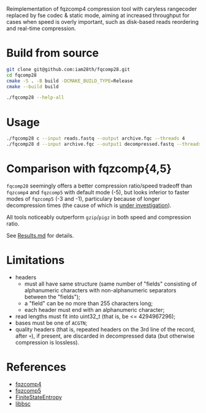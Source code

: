 Reimplementation of fqzcomp4 compression tool with caryless rangecoder replaced by fse codec & static mode, aiming at increased throughput for cases when speed is overly important, such as disk-based reads reordering and real-time compression.

# Build from source

```bash
git clone git@github.com:iam28th/fqcomp28.git
cd fqcomp28
cmake -S . -B build -DCMAKE_BUILD_TYPE=Release
cmake --build build

./fqcomp28 --help-all
```

# Usage

```bash
./fqcomp28 c --input reads.fastq --output archive.fqc --threads 4
./fqcomp28 d --input archive.fqc --output1 decompressed.fastq --threads 4
```

# Comparison with fqzcomp{4,5}

`fqcomp28` seemingly offers a better compression ratio/speed tradeoff than `fqzcomp4` and `fqzcomp5` with default mode (-5), but looks inferior to faster modes of `fqzcomp5` (-3 and -1), particulary because of longer decompression times (the cause of which is [under investigation](https://github.com/iam28th/fqcomp28/issues/1)).

All tools noticeably outperform `gzip`/`pigz` in both speed and compression ratio.

See [Results.md](benchmark/Results.md) for details.

# Limitations
- headers
    - must all have same structure (same number of "fields" consisting of alphanumeric characters with non-alphanumeric separators between the "fields");
    - a "field" can be no more than 255 characters long;
    - each header must end with an alphanumeric character;
- read lengths must fit into uint32_t (that is, be <= 4294967296);
- bases must be one of `ACGTN`;
- quality headers (that is, repeated headers on the 3rd line of the record, after `+`), if present, are discarded in decompressed data (but otherwise compression is lossless).

# References 

- [fqzcomp4](https://github.com/jkbonfield/fqzcomp)
- [fqzcomp5](https://github.com/jkbonfield/fqzcomp5)
- [FiniteStateEntropy](https://github.com/Cyan4973/FiniteStateEntropy)
- [libbsc](https://github.com/IlyaGrebnov/libbsc)
